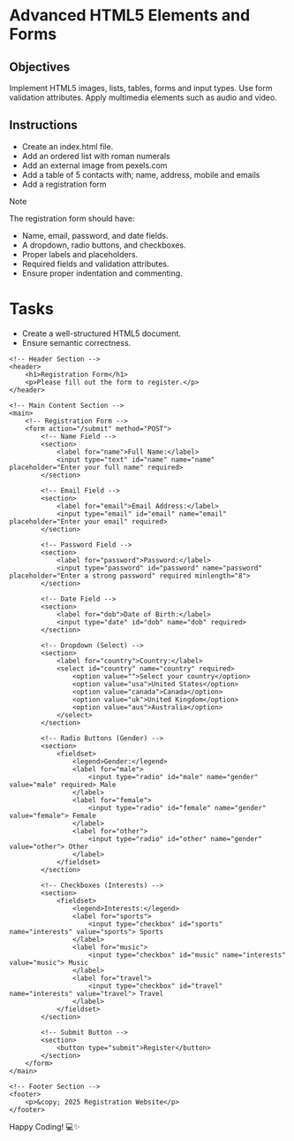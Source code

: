 # Advanced HTML5 Elements and Forms

## Objectives
Implement HTML5 images, lists, tables, forms and input types.
Use form validation attributes.
Apply multimedia elements such as audio and video.

## Instructions

- Create an index.html file.
- Add an ordered list with roman numerals
- Add an external image from pexels.com
- Add a table of 5 contacts with; name, address, mobile and emails
- Add a registration form

>[!NOTE]
>  The registration form should have:
>- Name, email, password, and date fields.
>- A dropdown, radio buttons, and checkboxes.
>- Proper labels and placeholders.
>- Required fields and validation attributes.
>- Ensure proper indentation and commenting.
 
# Tasks
- Create a well-structured HTML5 document.
- Ensure semantic correctness.
<!DOCTYPE html>
<html lang="en">
<head>
    <!-- Meta information and title for the page -->
    <meta charset="UTF-8">
    <meta name="viewport" content="width=device-width, initial-scale=1.0">
    <title>Registration Form</title>
</head>
<body>

    <!-- Header Section -->
    <header>
        <h1>Registration Form</h1>
        <p>Please fill out the form to register.</p>
    </header>

    <!-- Main Content Section -->
    <main>
        <!-- Registration Form -->
        <form action="/submit" method="POST">
            <!-- Name Field -->
            <section>
                <label for="name">Full Name:</label>
                <input type="text" id="name" name="name" placeholder="Enter your full name" required>
            </section>

            <!-- Email Field -->
            <section>
                <label for="email">Email Address:</label>
                <input type="email" id="email" name="email" placeholder="Enter your email" required>
            </section>

            <!-- Password Field -->
            <section>
                <label for="password">Password:</label>
                <input type="password" id="password" name="password" placeholder="Enter a strong password" required minlength="8">
            </section>

            <!-- Date Field -->
            <section>
                <label for="dob">Date of Birth:</label>
                <input type="date" id="dob" name="dob" required>
            </section>

            <!-- Dropdown (Select) -->
            <section>
                <label for="country">Country:</label>
                <select id="country" name="country" required>
                    <option value="">Select your country</option>
                    <option value="usa">United States</option>
                    <option value="canada">Canada</option>
                    <option value="uk">United Kingdom</option>
                    <option value="aus">Australia</option>
                </select>
            </section>

            <!-- Radio Buttons (Gender) -->
            <section>
                <fieldset>
                    <legend>Gender:</legend>
                    <label for="male">
                        <input type="radio" id="male" name="gender" value="male" required> Male
                    </label>
                    <label for="female">
                        <input type="radio" id="female" name="gender" value="female"> Female
                    </label>
                    <label for="other">
                        <input type="radio" id="other" name="gender" value="other"> Other
                    </label>
                </fieldset>
            </section>

            <!-- Checkboxes (Interests) -->
            <section>
                <fieldset>
                    <legend>Interests:</legend>
                    <label for="sports">
                        <input type="checkbox" id="sports" name="interests" value="sports"> Sports
                    </label>
                    <label for="music">
                        <input type="checkbox" id="music" name="interests" value="music"> Music
                    </label>
                    <label for="travel">
                        <input type="checkbox" id="travel" name="interests" value="travel"> Travel
                    </label>
                </fieldset>
            </section>

            <!-- Submit Button -->
            <section>
                <button type="submit">Register</button>
            </section>
        </form>
    </main>

    <!-- Footer Section -->
    <footer>
        <p>&copy; 2025 Registration Website</p>
    </footer>

</body>
</html>

Happy Coding! 💻✨
